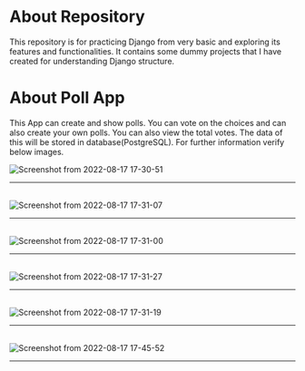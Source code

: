 <h1>About Repository</h1>

This repository is for practicing Django from very basic and exploring its features and functionalities. It contains some dummy projects that I have created for understanding Django structure.

<h1>About Poll App</h1> 

This App can create and show polls.
You can vote on the choices and can also create your own polls.
You can also view the total votes.
The data of this will be stored in database(PostgreSQL).
For further information verify below images.


![Screenshot from 2022-08-17 17-30-51](https://user-images.githubusercontent.com/97149541/185113500-17afdd99-6d77-4d8d-b45e-134b437cbf50.png)<hr><br>
![Screenshot from 2022-08-17 17-31-07](https://user-images.githubusercontent.com/97149541/185113514-68a59115-b43a-4ad7-afe6-ad815e631811.png)<hr><br>
![Screenshot from 2022-08-17 17-31-00](https://user-images.githubusercontent.com/97149541/185113508-83f14a86-d428-43b4-a4a6-f56c42a0538a.png)<hr><br>
![Screenshot from 2022-08-17 17-31-27](https://user-images.githubusercontent.com/97149541/185113521-5af6ce67-4aaf-49f8-9e60-9a31102b2da8.png)<hr><br>
![Screenshot from 2022-08-17 17-31-19](https://user-images.githubusercontent.com/97149541/185113517-3e768e63-216b-4e0e-826c-8a7044c9602d.png)<hr><br>
![Screenshot from 2022-08-17 17-45-52](https://user-images.githubusercontent.com/97149541/185116183-a4746474-5fa5-4059-abff-45dbc3292e0e.png)<hr><br>
